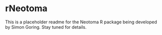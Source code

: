 # rNeotoma

This is a placeholder readme for the Neotoma R package being developed by Simon Goring. Stay tuned for details.
